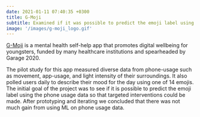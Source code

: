 ```yaml
---
date: 2021-01-11 07:40:35 +0300
title: G-Moji
subtitle: Examined if it was possible to predict the emoji label using the phone usage data so that targeted interventions could be made.
image: '/images/g-moji_logo.gif'
---
```


<a href="https://g-moji.garage2020.nl/en/homepage/">G-Moji</a> is a mental health self-help app that promotes digital wellbeing for youngsters, funded by many healthcare institutions and spearheaded by Garage 2020. 

The pilot study for this app measured diverse data from phone-usage such as movement, app-usage, and light intensity of their surroundings. It also polled users daily to describe their mood for the day using one of 14 emojis. The initial goal of the project was to see if it is possible to predict the emoji label using the phone usage data so that targeted interventions could be made. After prototyping and iterating we concluded that there was not much gain from using ML on phone usage data. 
